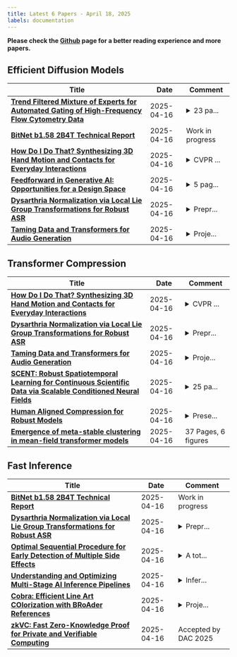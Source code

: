 ```yaml
---
title: Latest 6 Papers - April 18, 2025
labels: documentation
---
```

**Please check the [Github](https://github.com/zezhishao/MTS_Daily_ArXiv) page for a better reading experience and more papers.**

## Efficient Diffusion Models
| **Title** | **Date** | **Comment** |
| --- | --- | --- |
| **[Trend Filtered Mixture of Experts for Automated Gating of High-Frequency Flow Cytometry Data](http://arxiv.org/abs/2504.12287v1)** | 2025-04-16 | <details><summary>23 pa...</summary><p>23 page (including supplement), 9 figures (including supplement)</p></details> |
| **[BitNet b1.58 2B4T Technical Report](http://arxiv.org/abs/2504.12285v1)** | 2025-04-16 | Work in progress |
| **[How Do I Do That? Synthesizing 3D Hand Motion and Contacts for Everyday Interactions](http://arxiv.org/abs/2504.12284v1)** | 2025-04-16 | <details><summary>CVPR ...</summary><p>CVPR 2025, Project page: https://ap229997.github.io/projects/latentact</p></details> |
| **[Feedforward in Generative AI: Opportunities for a Design Space](http://arxiv.org/abs/2502.14229v2)** | 2025-04-16 | <details><summary>5 pag...</summary><p>5 pages, 3 figures, CHI '25 Workshop on Tools for Thought</p></details> |
| **[Dysarthria Normalization via Local Lie Group Transformations for Robust ASR](http://arxiv.org/abs/2504.12279v1)** | 2025-04-16 | <details><summary>Prepr...</summary><p>Preprint. 11 pages, 3 figures, 2 tables, 8 appendices. Code and data available upon request</p></details> |
| **[Taming Data and Transformers for Audio Generation](http://arxiv.org/abs/2406.19388v4)** | 2025-04-16 | <details><summary>Proje...</summary><p>Project Webpage: https://snap-research.github.io/GenAU/</p></details> |

## Transformer Compression
| **Title** | **Date** | **Comment** |
| --- | --- | --- |
| **[How Do I Do That? Synthesizing 3D Hand Motion and Contacts for Everyday Interactions](http://arxiv.org/abs/2504.12284v1)** | 2025-04-16 | <details><summary>CVPR ...</summary><p>CVPR 2025, Project page: https://ap229997.github.io/projects/latentact</p></details> |
| **[Dysarthria Normalization via Local Lie Group Transformations for Robust ASR](http://arxiv.org/abs/2504.12279v1)** | 2025-04-16 | <details><summary>Prepr...</summary><p>Preprint. 11 pages, 3 figures, 2 tables, 8 appendices. Code and data available upon request</p></details> |
| **[Taming Data and Transformers for Audio Generation](http://arxiv.org/abs/2406.19388v4)** | 2025-04-16 | <details><summary>Proje...</summary><p>Project Webpage: https://snap-research.github.io/GenAU/</p></details> |
| **[SCENT: Robust Spatiotemporal Learning for Continuous Scientific Data via Scalable Conditioned Neural Fields](http://arxiv.org/abs/2504.12262v1)** | 2025-04-16 | <details><summary>25 pa...</summary><p>25 pages, 5 main figures, 3 tables, under review</p></details> |
| **[Human Aligned Compression for Robust Models](http://arxiv.org/abs/2504.12255v1)** | 2025-04-16 | <details><summary>Prese...</summary><p>Presented at the Workshop AdvML at CVPR 2025</p></details> |
| **[Emergence of meta-stable clustering in mean-field transformer models](http://arxiv.org/abs/2410.23228v2)** | 2025-04-16 | 37 Pages, 6 figures |

## Fast Inference
| **Title** | **Date** | **Comment** |
| --- | --- | --- |
| **[BitNet b1.58 2B4T Technical Report](http://arxiv.org/abs/2504.12285v1)** | 2025-04-16 | Work in progress |
| **[Dysarthria Normalization via Local Lie Group Transformations for Robust ASR](http://arxiv.org/abs/2504.12279v1)** | 2025-04-16 | <details><summary>Prepr...</summary><p>Preprint. 11 pages, 3 figures, 2 tables, 8 appendices. Code and data available upon request</p></details> |
| **[Optimal Sequential Procedure for Early Detection of Multiple Side Effects](http://arxiv.org/abs/2405.08759v2)** | 2025-04-16 | <details><summary>A tot...</summary><p>A total of 30 pages with 6 Tables and 8 Figures</p></details> |
| **[Understanding and Optimizing Multi-Stage AI Inference Pipelines](http://arxiv.org/abs/2504.09775v2)** | 2025-04-16 | <details><summary>Infer...</summary><p>Inference System Design for Multi-Stage AI Inference Pipelines. 13 Pages, 15 Figues, 3 Tables</p></details> |
| **[Cobra: Efficient Line Art COlorization with BRoAder References](http://arxiv.org/abs/2504.12240v1)** | 2025-04-16 | <details><summary>Proje...</summary><p>Project page with code: https://zhuang2002.github.io/Cobra/</p></details> |
| **[zkVC: Fast Zero-Knowledge Proof for Private and Verifiable Computing](http://arxiv.org/abs/2504.12217v1)** | 2025-04-16 | Accepted by DAC 2025 |

